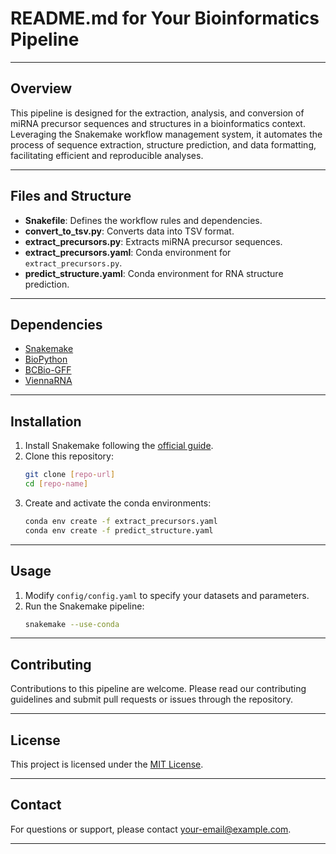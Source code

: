 
# README.md for Your Bioinformatics Pipeline

---

## Overview
This pipeline is designed for the extraction, analysis, and conversion of miRNA precursor sequences and structures in a bioinformatics context. Leveraging the Snakemake workflow management system, it automates the process of 
sequence extraction, structure prediction, and data formatting, facilitating efficient and reproducible analyses.

---

## Files and Structure
- **Snakefile**: Defines the workflow rules and dependencies.
- **convert_to_tsv.py**: Converts data into TSV format.
- **extract_precursors.py**: Extracts miRNA precursor sequences.
- **extract_precursors.yaml**: Conda environment for `extract_precursors.py`.
- **predict_structure.yaml**: Conda environment for RNA structure prediction.

---

## Dependencies
- [Snakemake](https://snakemake.readthedocs.io)
- [BioPython](https://biopython.org)
- [BCBio-GFF](https://github.com/chapmanb/bcbb/tree/master/gff)
- [ViennaRNA](https://www.tbi.univie.ac.at/RNA/)

---

## Installation
1. Install Snakemake following the [official guide](https://snakemake.readthedocs.io/en/stable/getting_started/installation.html).
2. Clone this repository:
   ```bash
   git clone [repo-url]
   cd [repo-name]
   ```
3. Create and activate the conda environments:
   ```bash
   conda env create -f extract_precursors.yaml
   conda env create -f predict_structure.yaml
   ```

---

## Usage
1. Modify `config/config.yaml` to specify your datasets and parameters.
2. Run the Snakemake pipeline:
   ```bash
   snakemake --use-conda
   ```

---

## Contributing
Contributions to this pipeline are welcome. Please read our contributing guidelines and submit pull requests or issues through the repository.

---

## License
This project is licensed under the [MIT License](https://opensource.org/licenses/MIT).

---

## Contact
For questions or support, please contact [your-email@example.com](mailto:your-email@example.com).

---

